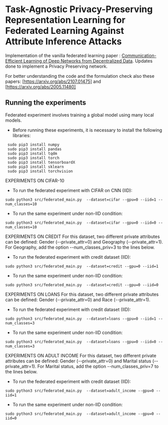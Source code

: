 # Task-Agnostic Privacy-Preserving Representation Learning for Federated Learning Against Attribute Inference Attacks

Implementation of the vanilla federated learning paper : [Communication-Efficient Learning of Deep Networks from Decentralized Data](https://arxiv.org/abs/1602.05629).
Updates done to implement a Privacy Preserving network.

For better understanding the code and the formulation check also these papers:
[https://arxiv.org/abs/2107.01475]  and [https://arxiv.org/abs/2005.11480]


## Running the experiments

Federated experiment involves training a global model using many local models.

* Before running these experiments, it is necessary to install the following libraries:
```
 sudo pip3 install numpy
 sudo pip3 install pandas
 sudo pip3 install tqdm
 sudo pip3 install torch
 sudo pip3 install tensorboardX
 sudo pip3 install sklearn
 sudo pip3 install torchvision
```
EXPERIMENTS ON CIFAR-10
* To run the federated experiment with CIFAR on CNN (IID):
```
sudo python3 src/federated_main.py  --dataset=cifar --gpu=0 --iid=1 --num_classes=10
```
* To run the same experiment under non-IID condition:
```
sudo python3 src/federated_main.py  --dataset=cifar --gpu=0 --iid=0 --num_classes=10
```

EXPERIMENTS ON CREDIT
For this dataset, two different private attributes can be defined: Gender (--private_attr=0) 
and Geography (--private_attr=1). For Geography, add the option --num_classes_priv=3 
to the lines below.
* To run the federated experiment with credit dataset (IID):
```
sudo python3 src/federated_main.py  --dataset=credit --gpu=0 --iid=1
```
* To run the same experiment under non-IID condition:
```
sudo python3 src/federated_main.py  --dataset=credit --gpu=0 --iid=0
```

EXPERIMENTS ON LOANS
For this dataset, two different private attributes can be defined: Gender (--private_attr=0)
and Race (--private_attr=1).
* To run the federated experiment with credit dataset (IID):
```
sudo python3 src/federated_main.py  --dataset=loans --gpu=0 --iid=1 --num_classes=3
```
* To run the same experiment under non-IID condition:
```
sudo python3 src/federated_main.py  --dataset=loans --gpu=0 --iid=0 --num_classes=3
```

EXPERIMENTS ON ADULT INCOME
For this dataset, two different private attributes can be defined: Gender (--private_attr=0)
and Marital status (--private_attr=1). For Marital status, add the option --num_classes_priv=7
to the lines below.
* To run the federated experiment with credit dataset (IID):
```
sudo python3 src/federated_main.py  --dataset=adult_income --gpu=0 --iid=1
```
* To run the same experiment under non-IID condition:
```
sudo python3 src/federated_main.py  --dataset=adult_income --gpu=0 --iid=0
```

